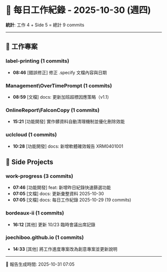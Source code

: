 # 📅 每日工作紀錄 - 2025-10-30 (週四)

**統計**: 工作 4 + Side 5 = 總計 9 commits

---

## 💼 工作專案

### label-printing (1 commits)

- **08:46** [錯誤修正] 修正 .specify 文檔內容與日期

### Management\OverTimePrompt (1 commits)

- **08:59** [文檔] docs: 更新加班超標因應策略（v1.1）

### OnlineReport\FalconCopy (1 commits)

- **15:21** [功能開發] 實作髒資料自動清理機制並優化刪除效能

### uclcloud (1 commits)

- **10:28** [功能開發] docs: 新增軟體確效報告 XRM0401001

## 🎨 Side Projects

### work-progress (3 commits)

- **07:46** [功能開發] feat: 新增昨日紀錄快速篩選功能
- **07:05** [文檔] docs: 更新彙整資料 2025-10-30
- **07:05** [文檔] docs: 每日工作紀錄 2025-10-29 (19 commits)

### bordeaux-ii (1 commits)

- **16:12** [其他] 更新 10/23 臨時會議出席記錄

### joechiboo.github.io (1 commits)

- **14:33** [其他] 將工作進度專案改為創意專案並更新說明

---

📅 報告生成時間: 2025-10-31 07:05
